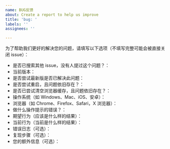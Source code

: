 ```yaml
---
name: BUG反馈
about: Create a report to help us improve
title: 'bug: '
labels: ''
assignees: ''

---
```


为了帮助我们更好的解决您的问题，请填写以下选项（不填写完整可能会被直接关闭 issue）：

- 是否已搜索其他 issue，没有人提过这个问题？：
- 当前版本：
- 是否尝试最新版是否已解决此问题：
- 是否尝试重启，且问题依旧存在？：
- 是否已尝试清空浏览器缓存，且问题依旧存在？：
- 操作系统（如 Windows、Mac、iOS、安卓）：
- 浏览器（如 Chrome、Firefox、Safari，X 浏览器）：
- 做什么操作提示的错误？：
- 期望行为（应该是什么样的结果）：
- 当前行为（当前是什么样的结果）：
- 错误日志（可选）：
- 复现步骤（可选）：
- 您的额外信息（可选）：
